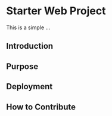 # Starter Web Project

This is a simple ...
## Introduction

## Purpose

## Deployment

## How to Contribute
